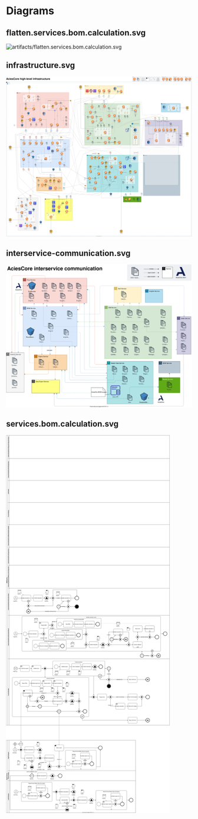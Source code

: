 # Diagrams
## flatten.services.bom.calculation.svg
![artifacts/flatten.services.bom.calculation.svg](https://github.com/AciesDK/core-diagrams/blob/artifacts/flatten.services.bom.calculation.svg?raw=true "artifacts/flatten.services.bom.calculation.svg")
## infrastructure.svg
![artifacts/infrastructure.svg](https://github.com/AciesDK/core-diagrams/blob/artifacts/infrastructure.svg?raw=true "artifacts/infrastructure.svg")
## interservice-communication.svg
![artifacts/interservice-communication.svg](https://github.com/AciesDK/core-diagrams/blob/artifacts/interservice-communication.svg?raw=true "artifacts/interservice-communication.svg")
## services.bom.calculation.svg
![artifacts/services.bom.calculation.svg](https://github.com/AciesDK/core-diagrams/blob/artifacts/services.bom.calculation.svg?raw=true "artifacts/services.bom.calculation.svg")
